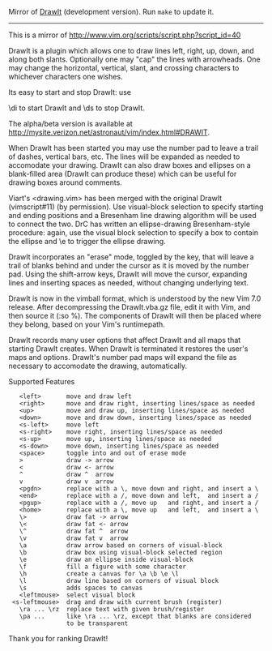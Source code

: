 Mirror of [DrawIt](http://www.drchip.org/astronaut/vim/#DRAWIT) (development
version). Run `make` to update it.

---

This is a mirror of http://www.vim.org/scripts/script.php?script_id=40

DrawIt is a plugin which allows one to draw lines left, right, up, down, and
along both slants. Optionally one may "cap" the lines with arrowheads.  One may
change the horizontal, vertical, slant, and crossing characters to whichever
characters one wishes.

Its easy to start and stop DrawIt: use

   \di to start DrawIt and \ds to stop  DrawIt.

The alpha/beta version is available at
http://mysite.verizon.net/astronaut/vim/index.html#DRAWIT.

When DrawIt has been started you may use the number pad to leave a trail of
dashes, vertical bars, etc.  The lines will be expanded as needed to accomodate
your drawing.  DrawIt can also draw boxes and ellipses on a blank-filled area
(DrawIt can produce these) which can be useful for drawing boxes around
comments.

Viart's <drawing.vim> has been merged with the original DrawIt (vimscript#11)
(by permission).  Use visual-block selection to specify starting and ending
positions and a Bresenham line drawing algorithm will be used to connect the
two.  DrC has written an ellipse-drawing Bresenham-style procedure: again, use
the visual block selection to specify a box to contain the ellipse and \e to
trigger the ellipse drawing.

DrawIt incorporates an "erase" mode, toggled by the <space> key, that will leave
a trail of blanks behind and under the cursor as it is moved by the number pad.
Using the shift-arrow keys, DrawIt will move the cursor, expanding lines and
inserting spaces as needed, without changing underlying text.

DrawIt is now in the vimball format, which is understood by the new Vim 7.0
release.  After decompressing the DrawIt.vba.gz file, edit it with Vim, and then
source it (:so %).  The components of DrawIt will then be placed where they
belong, based on your Vim's runtimepath.

DrawIt records many user options that affect DrawIt and all maps that starting
DrawIt creates.  When DrawIt is terminated it restores the user's maps and
options.  DrawIt's number pad maps will expand the file as necessary to
accomodate the drawing, automatically.

Supported Features
```
   <left>       move and draw left
   <right>      move and draw right, inserting lines/space as needed
   <up>         move and draw up, inserting lines/space as needed
   <down>       move and draw down, inserting lines/space as needed
   <s-left>     move left
   <s-right>    move right, inserting lines/space as needed
   <s-up>       move up, inserting lines/space as needed
   <s-down>     move down, inserting lines/space as needed
   <space>      toggle into and out of erase mode
   >            draw -> arrow
   <            draw <- arrow
   ^            draw ^  arrow
   v            draw v  arrow
   <pgdn>       replace with a \, move down and right, and insert a \
   <end>        replace with a /, move down and left,  and insert a /
   <pgup>       replace with a /, move up   and right, and insert a /
   <home>       replace with a \, move up   and left,  and insert a \
   \>           draw fat -> arrow
   \<           draw fat <- arrow
   \^           draw fat ^  arrow
   \v           draw fat v  arrow
   \a           draw arrow based on corners of visual-block
   \b           draw box using visual-block selected region
   \e           draw an ellipse inside visual-block
   \f           fill a figure with some character
   \h           create a canvas for \a \b \e \l
   \l           draw line based on corners of visual block
   \s           adds spaces to canvas
   <leftmouse>  select visual block
 <s-leftmouse>  drag and draw with current brush (register)
   \ra ... \rz  replace text with given brush/register
   \pa ...      like \ra ... \rz, except that blanks are considered
                to be transparent
```

Thank you for ranking DrawIt!

